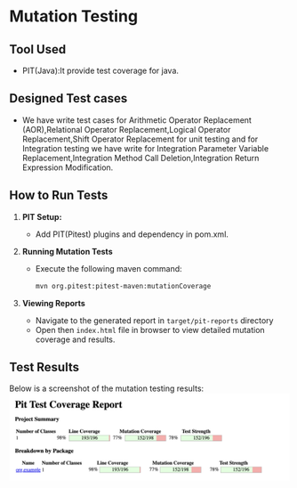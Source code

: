 # Mutation Testing

## Tool Used

- PIT(Java):It provide test coverage for java.


## Designed Test cases
- We have write test cases for Arithmetic Operator Replacement (AOR),Relational Operator Replacement,Logical Operator Replacement,Shift Operator Replacement for unit testing and for Integration testing 
 we have write for Integration Parameter Variable Replacement,Integration Method Call Deletion,Integration Return Expression Modification.


## How to Run Tests

1.  **PIT Setup:**

    - Add PIT(Pitest) plugins and dependency in pom.xml.
3. **Running Mutation Tests**
   - Execute the following maven command:
     ```bash
     mvn org.pitest:pitest-maven:mutationCoverage
     ```
4. **Viewing Reports**
   - Navigate to the generated report in `target/pit-reports` directory
   - Open then `index.html` file in browser to view detailed mutation coverage and results.


## Test Results

Below is a screenshot of the mutation testing results:
![Mutation Testing Results](Images/result.png)

